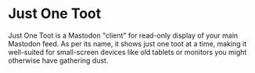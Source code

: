 # Just One Toot

Just One Toot is a Mastodon "client" for read-only display of your main Mastodon feed. As per its name, it shows just one toot at a time, making it well-suited for small-screen devices like old tablets or monitors you might otherwise have gathering dust.
